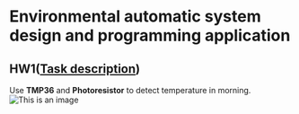 # Environmental automatic system design and programming application

## HW1([Task description](https://github.com/b06608062/temperature-detection-arduino/blob/master/環境自動化－作業一.pdf))
Use **TMP36** and **Photoresistor** to detect temperature in morning.
![This is an image](https://github.com/b06608062/temperature-detection-arduino/blob/master/demo_image/截圖%202022-04-03%20上午11.08.19.png)

